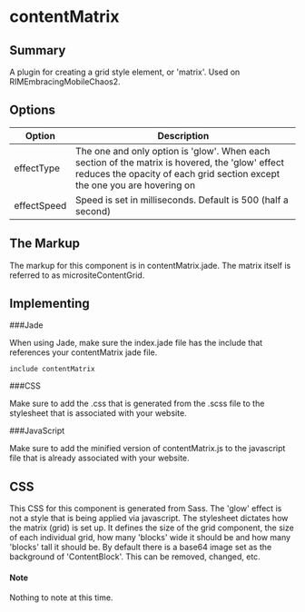 # contentMatrix

## Summary

A plugin for creating a grid style element, or 'matrix'. Used on RIMEmbracingMobileChaos2.

## Options

Option | Description
--- | ---
effectType | The one and only option is 'glow'. When each section of the matrix is hovered, the 'glow' effect reduces the opacity of each grid section except the one you are hovering on
effectSpeed | Speed is set in milliseconds. Default is 500 (half a second)

## The Markup

The markup for this component is in contentMatrix.jade. The matrix itself is referred to as micrositeContentGrid.

## Implementing

###Jade

When using Jade, make sure the index.jade file has the include that references your contentMatrix jade file.

```jade
include contentMatrix
```
###CSS

Make sure to add the .css that is generated from the .scss file to the stylesheet that is associated with your website.

###JavaScript

Make sure to add the minified version of contentMatrix.js to the javascript file that is already associated with your website.

## CSS

This CSS for this component is generated from Sass. The 'glow' effect is not a style that is being applied via javascript. The stylesheet dictates how the matrix (grid) is set up. It defines the size of the grid component, the size of each individual grid, how many 'blocks' wide it should be and how many 'blocks' tall it should be. By default there is a base64 image set as the background of 'ContentBlock'. This can be removed, changed, etc.

#### Note

Nothing to note at this time.
